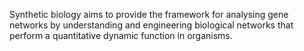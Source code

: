 Synthetic biology aims to provide the framework for analysing gene networks by understanding and engineering biological networks that perform a quantitative dynamic function in organisms. 
